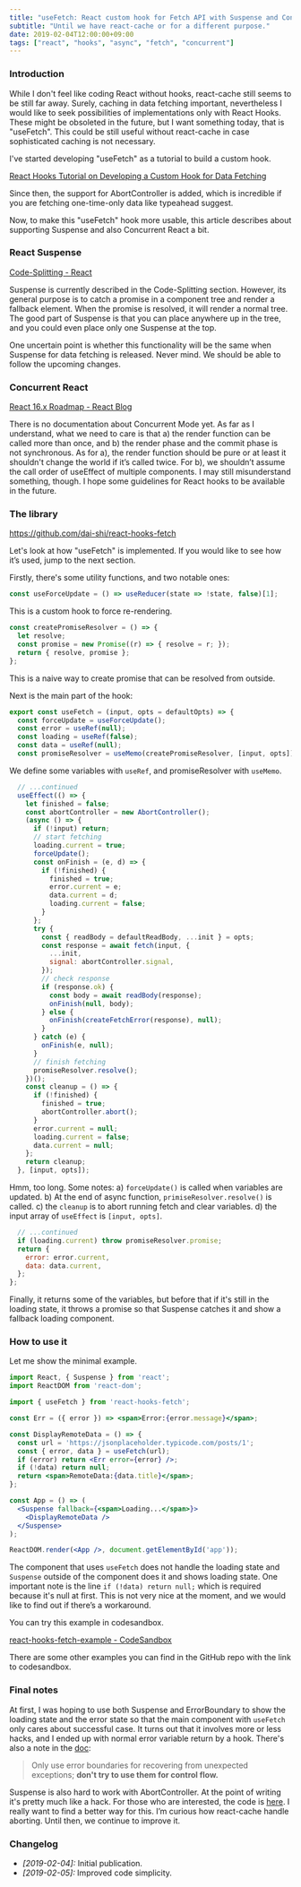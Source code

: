 ```yaml
---
title: "useFetch: React custom hook for Fetch API with Suspense and Concurrent Mode in Mind"
subtitle: "Until we have react-cache or for a different purpose."
date: 2019-02-04T12:00:00+09:00
tags: ["react", "hooks", "async", "fetch", "concurrent"]
---
```


### Introduction

While I don't feel like coding React without hooks, react-cache still seems to be still far away. Surely, caching in data fetching important, nevertheless I would like to seek possibilities of implementations only with React Hooks. These might be obsoleted in the future, but I want something today, that is "useFetch". This could be still useful without react-cache in case sophisticated caching is not necessary.

I've started developing "useFetch" as a tutorial to build a custom hook.

[React Hooks Tutorial on Developing a Custom Hook for Data Fetching](https://blog.axlight.com/posts/react-hooks-tutorial-on-developing-a-custom-hook-for-data-fetching/)

Since then, the support for AbortController is added, which is incredible if you are fetching one-time-only data like typeahead suggest.

Now, to make this "useFetch" hook more usable, this article describes about supporting Suspense and also Concurrent React a bit.

### React Suspense

[Code-Splitting - React](https://reactjs.org/docs/code-splitting.html#suspense)

Suspense is currently described in the Code-Splitting section. However, its general purpose is to catch a promise in a component tree and render a fallback element. When the promise is resolved, it will render a normal tree. The good part of Suspense is that you can place anywhere up in the tree, and you could even place only one Suspense at the top.

One uncertain point is whether this functionality will be the same when Suspense for data fetching is released. Never mind. We should be able to follow the upcoming changes.

### Concurrent React

[React 16.x Roadmap - React Blog](https://reactjs.org/blog/2018/11/27/react-16-roadmap.html#react-16x-q2-2019-the-one-with-concurrent-mode)

There is no documentation about Concurrent Mode yet. As far as I understand, what we need to care is that a) the render function can be called more than once, and b) the render phase and the commit phase is not synchronous. As for a), the render function should be pure or at least it shouldn't change the world if it’s called twice. For b), we shouldn’t assume the call order of useEffect of multiple components. I may still misunderstand something, though. I hope some guidelines for React hooks to be available in the future.

### The library

https://github.com/dai-shi/react-hooks-fetch

Let's look at how "useFetch" is implemented. If you would like to see how it’s used, jump to the next section.

Firstly, there's some utility functions, and two notable ones:

```javascript
const useForceUpdate = () => useReducer(state => !state, false)[1];
```

This is a custom hook to force re-rendering.

```javascript
const createPromiseResolver = () => {
  let resolve;
  const promise = new Promise((r) => { resolve = r; });
  return { resolve, promise };
};
```

This is a naive way to create promise that can be resolved from outside.

Next is the main part of the hook:

```javascript
export const useFetch = (input, opts = defaultOpts) => {
  const forceUpdate = useForceUpdate();
  const error = useRef(null);
  const loading = useRef(false);
  const data = useRef(null);
  const promiseResolver = useMemo(createPromiseResolver, [input, opts]);
```

We define some variables with `useRef`, and promiseResolver with `useMemo`.

```javascript
  // ...continued
  useEffect(() => {
    let finished = false;
    const abortController = new AbortController();
    (async () => {
      if (!input) return;
      // start fetching
      loading.current = true;
      forceUpdate();
      const onFinish = (e, d) => {
        if (!finished) {
          finished = true;
          error.current = e;
          data.current = d;
          loading.current = false;
        }
      };
      try {
        const { readBody = defaultReadBody, ...init } = opts;
        const response = await fetch(input, {
          ...init,
          signal: abortController.signal,
        });
        // check response
        if (response.ok) {
          const body = await readBody(response);
          onFinish(null, body);
        } else {
          onFinish(createFetchError(response), null);
        }
      } catch (e) {
        onFinish(e, null);
      }
      // finish fetching
      promiseResolver.resolve();
    })();
    const cleanup = () => {
      if (!finished) {
        finished = true;
        abortController.abort();
      }
      error.current = null;
      loading.current = false;
      data.current = null;
    };
    return cleanup;
  }, [input, opts]);
```

Hmm, too long. Some notes: a) `forceUpdate()` is called when variables are updated. b) At the end of async function, `primiseResolver.resolve()` is called. c) the `cleanup` is to abort running fetch and clear variables. d) the input array of `useEffect` is `[input, opts]`.

```javascript
  // ...continued
  if (loading.current) throw promiseResolver.promise;
  return {
    error: error.current,
    data: data.current,
  };
};
```

Finally, it returns some of the variables, but before that if it's still in the loading state, it throws a promise so that Suspense catches it and show a fallback loading component.

### How to use it

Let me show the minimal example.

```jsx
import React, { Suspense } from 'react';
import ReactDOM from 'react-dom';

import { useFetch } from 'react-hooks-fetch';

const Err = ({ error }) => <span>Error:{error.message}</span>;

const DisplayRemoteData = () => {
  const url = 'https://jsonplaceholder.typicode.com/posts/1';
  const { error, data } = useFetch(url);
  if (error) return <Err error={error} />;
  if (!data) return null;
  return <span>RemoteData:{data.title}</span>;
};

const App = () => (
  <Suspense fallback={<span>Loading...</span>}>
    <DisplayRemoteData />
  </Suspense>
);

ReactDOM.render(<App />, document.getElementById('app'));
```

The component that uses `useFetch` does not handle the loading state and `Suspense` outside of the component does it and shows loading state. One important note is the line `if (!data) return null;` which is required because it's null at first. This is not very nice at the moment, and we would like to find out if there’s a workaround.

You can try this example in codesandbox.

[react-hooks-fetch-example - CodeSandbox](https://codesandbox.io/s/github/dai-shi/react-hooks-fetch/tree/master/examples/01_minimal)

There are some other examples you can find in the GitHub repo with the link to codesandbox.

### Final notes

At first, I was hoping to use both Suspense and ErrorBoundary to show the loading state and the error state so that the main component with `useFetch` only cares about successful case. It turns out that it involves more or less hacks, and I ended up with normal error variable return by a hook. There's also a note in the [doc](https://reactjs.org/docs/react-component.html#error-boundaries):

> Only use error boundaries for recovering from unexpected exceptions; **don't try to use them for control flow.**

Suspense is also hard to work with AbortController. At the point of writing it's pretty much like a hack. For those who are interested, the code is [here](https://github.com/dai-shi/react-hooks-fetch/blob/0fbd03e6581a3e8e9ef13b4ce72ae3c2101ebc5a/examples/04_abort/src/App.tsx). I really want to find a better way for this. I’m curious how react-cache handle aborting. Until then, we continue to improve it.

### Changelog

- _[2019-02-04]:_ Initial publication.
- _[2019-02-05]:_ Improved code simplicity.
